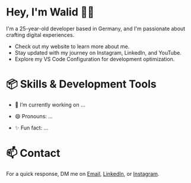 # Hey, I'm Walid 👋🏼

I'm a 25-year-old developer based in Germany, and I'm passionate about crafting digital experiences.

- Check out my website to learn more about me.
- Stay updated with my journey on Instagram, LinkedIn, and YouTube.
- Explore my VS Code Configuration for development optimization.

# 📦 Skills & Development Tools

- 🔭 I’m currently working on ...

- 😄 Pronouns: ...
- ✨ Fun fact: ...

# 📫 Contact

For a quick response, DM me on [Email](mailto:kouiderayadwalid@gmail.com), [LinkedIn](www.linkedin.com/in/walid-kouider-ayad-487902218), or [Instagram](https://www.instagram.com/dev.n.des/).
